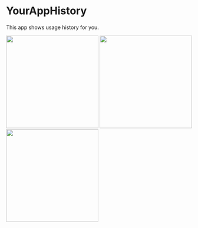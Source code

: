 # YourAppHistory
This app shows usage history for you.

<img width="250" src="https://github.com/user-attachments/assets/6e3b64bc-145d-492f-8376-31feb69e9301">
<img width="250" src="https://github.com/user-attachments/assets/9bfa5e08-b93e-42c0-9e44-5fc345479e25">
<img width="250" src="https://github.com/user-attachments/assets/bbcc9111-9608-4fee-bce9-f9636c453673">

